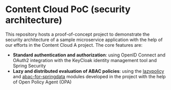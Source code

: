# Content Cloud PoC (security architecture)

This repository hosts a proof-of-concept project to demonstrate the security architecture of a sample microservice
application with the help of our efforts in the Content Cloud A project. The core features are:

- __Standard authentication and authorization__: using OpenID Connect and OAuth2 integration with the KeyCloak identity
  management tool and Spring Security
- __Lazy and distributed evaluation of ABAC policies__: using the [lazypolicy](https://github.com/emad7105/lazypolicy/)
  and [abac-for-springdata](https://github.com/paulcwarren/abac_spike_1) modules developed in the project with the help
  of Open Policy Agent (OPA) 

